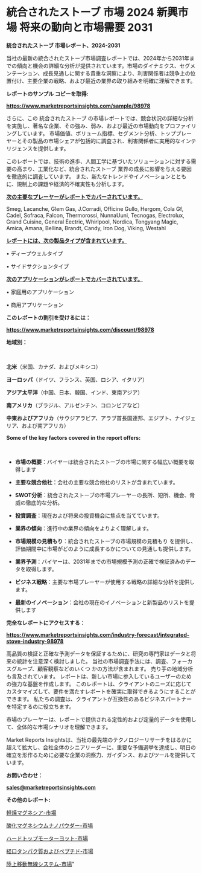 # 統合されたストーブ 市場 2024 新興市場 将来の動向と市場需要 2031

<strong>統合されたストーブ 市場レポート、2024-2031</strong>

当社の最新の統合されたストーブ市場調査レポートでは、2024年から2031年までの傾向と機会の詳細な分析が提供されています。市場のダイナミクス、セグメンテーション、成長見通しに関する貴重な洞察により、利害関係者は競争上の位置付け、主要企業の戦略、および最近の業界の取り組みを明確に理解できます。



<strong>レポートのサンプル コピーを取得:</strong> <a href=https://www.marketreportsinsights.com/sample/98978>

<strong><u>https://www.marketreportsinsights.com/sample/98978</u></strong></a>

さらに、この 統合されたストーブ の市場レポートでは、競合状況の詳細な分析を実施し、著名な企業、その強み、弱み、および最近の市場動向をプロファイリングしています。 市場価値、ボリューム指標、セグメント分析、トッププレーヤーとその製品の市場シェアが包括的に調査され、利害関係者に実用的なインテリジェンスを提供します。

このレポートでは、技術の進歩、人間工学に基づいたソリューションに対する需要の高まり、工業化など、統合されたストーブ 業界の成長に影響を与える要因を徹底的に調査しています。 また、新たなトレンドやイノベーションとともに、規制上の課題や経済的不確実性も分析します。



<strong><u>次の主要なプレーヤーがレポートでカバーされています。</u></strong>

Smeg, Lacanche, Glem Gas, J.Corradi, Officine Gullo, Hergom, Cola Gf, Cadel, Sofraca, Falcon, Thermorossi, NunnaUuni, Tecnogas, Electrolux, Grand Cuisine, General Eectric, Whirlpool, Nordica, Tongyang Magic, Amica, Amana, Bellina, Brandt, Candy, Iron Dog, Viking, Westahl



<strong><u><b>レポートには、次の製品タイプが含まれています。</b></u></strong>

• ディープウェルタイプ

• サイドサクションタイプ



<strong><u><b>次のアプリケーションがレポートでカバーされています。</b></u></strong>

• 家庭用のアプリケーション

• 商用アプリケーション



<strong><b>このレポートの割引を受けるには：</b></strong>

<a href=https://www.marketreportsinsights.com/discount/98978>

<strong><u>https://www.marketreportsinsights.com/discount/98978</u></strong></a>



<strong>地域別：</strong>

<strong> </strong>



<strong>北米</strong>（米国、カナダ、およびメキシコ）



<strong>ヨーロッパ</strong>（ドイツ、フランス、英国、ロシア、イタリア）



<strong>アジア太平洋</strong>（中国、日本、韓国、インド、東南アジア）



<strong>南アメリカ</strong>（ブラジル、アルゼンチン、コロンビアなど）



<strong>中東およびアフリカ</strong>（サウジアラビア、アラブ首長国連邦、エジプト、ナイジェリア、および南アフリカ）



<strong>Some of the key factors covered in the report offers:</strong>

<strong> </strong>
<ul>
  <li>

<strong>市場の概要</strong>：バイヤーは統合されたストーブの市場に関する幅広い概要を取得します</li>
  <li>

<strong>主要な競合他社</strong>：会社の主要な競合他社のリストが含まれています。</li>
  <li>

<strong>SWOT分析</strong>：統合されたストーブの市場プレーヤーの長所、短所、機会、脅威の徹底的な分析。</li>
  <li>

<strong>投資調査</strong>：現在および将来の投資機会に焦点を当てています。</li>
  <li>

<strong>業界の傾向</strong>：進行中の業界の傾向をよりよく理解します。</li>
  <li>

<strong>市場規模の見積もり</strong>：統合されたストーブの市場規模の見積もり を提供し、評価期間中に市場がどのように成長するかについての見通しも提供します。</li>
  <li>

<strong>業界予測</strong>：バイヤーは、2031年までの市場規模予測の正確で検証済みのデータを取得します。</li>
  <li>

<strong>ビジネス戦略</strong>：主要な市場プレーヤーが使用する戦略の詳細な分析を提供します。</li>
  <li>

<strong>最新のイノベーション</strong>：会社の現在のイノベーションと新製品のリストを提供します</li>
</ul>


<strong>完全なレポートにアクセスする</strong>：

<a href=https://www.marketreportsinsights.com/industry-forecast/integrated-stove-industry-98978>

<strong><u>https://www.marketreportsinsights.com/industry-forecast/integrated-stove-industry-98978</u></strong></a>

高品質の検証と正確な予測データを保証するために、研究の専門家はデータと将来の統計を注意深く検討しました。 当社の市場調査手法には、調査、フォーカスグループ、顧客観察などのいくつ かの方法が含まれます。 売り手の地域分析も言及されています。 レポートは、新しい市場に参入しているユーザーのための強力な基盤を作成します。 このレポートは、クライアントのニーズに応じてカスタマイズして、要件を満たすレポートを確実に取得できるようにすることができます。 私たちの調査は、クライアントが互換性のあるビジネスパートナーを特定するのに役立ちます。

市場のプレーヤーは、レポートで提供される定性的および定量的データを使用して、全体的な市場シナリオを理解できます。

Market Reports Insightsは、当社の最先端のテクノロジーリサーチをはるかに超えて拡大し、会社全体のシニアリーダーに、重要な予備選挙を達成し、明日の確立を形作るために必要な企業の洞察力、ガイダンス、およびツールを提供しています。



<strong><b>お問い合わせ</b></strong>：

<a href=mailto:sales@marketreportsinsights.com>

<strong><u>sales@marketreportsinsights.com</u></strong></a>



<strong>その他のレポート:</strong>

<a href=https://www.linkedin.com/pulse/軽焼マグネシア-市場-2023-swot-分析と最新イノベーション-2030-eursf/>軽焼マグネシア-市場</a>

<a href=https://www.linkedin.com/pulse/酸化マグネシウムナノパウダー-市場-2023-新興市場-将来の動向と市場需要-1bmaf/>酸化マグネシウムナノパウダー-市場</a>

<a href=https://www.linkedin.com/pulse/ハードトップモーターヨット-市場-2023-swot-分析と成長率-2030-pr-news-hub-wqyyf/>ハードトップモーターヨット-市場</a>

<a href=https://www.linkedin.com/pulse/経口タンパク質およびペプチド-市場-2023-最新の-cagr-および成長分析-2030-pr-news-hub-69uqf/>経口タンパク質およびペプチド-市場</a>

<a href=https://www.linkedin.com/pulse/陸上移動無線システム-市場-2023-swot-分析と成長率-2030-analytics-achievers-24-analysis-ljeof/>陸上移動無線システム-市場</a>"
